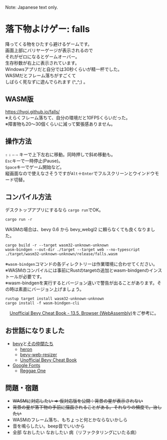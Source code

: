 Note: Japanese text only.

# 落下物よけゲー: falls
降ってくる物をひたすら避けるゲームです。  
画面上部にバリヤーゲージが表示されるので  
それがゼロになるとゲームオーバー。  
生存秒数が右上に表示されています。  
Windowsアプリだと自分では30秒くらいが精一杯でした。  
WASMだとフレーム落ちがすごくて  
しばらく死なずに遊んでられます (^_^;) 。  
## WASM版
https://hyoi.github.io/falls/  
※えらくフレーム落ちて、自分の環境だと10FPSくらいだった。  
※障害物も20～30個くらいに減って緊張感ありません。
## 操作方法
`⇧` `⇩` `⇦` `⇨` キーで上下左右に移動。同時押しで斜め移動も。  
`Esc`キーで一時停止(Pause)。  
`Space`キーでゲーム開始など。  
縦画面なので使えなさそうですが`Alt`＋`Enter`でフルスクリーンとウインドウモード切替。  
## コンパイル方法
デスクトップアプリにするなら `cargo run`でOK。
```
cargo run -r    
```
WASMの場合は、bevy 0.6 から bevy_webgl2 に頼らなくても良くなりました。
```
cargo build -r --target wasm32-unknown-unknown
wasm-bindgen --out-dir ./target --target web --no-typescript ./target/wasm32-unknown-unknown/release/falls.wasm
```
※`wasm-bindgen`コマンドの各ディレクトリーは作業環境に合わせてください。   
※WASMのコンパイルには事前にRustのtargetの追加とwasm-bindgenのインストールが必要です。  
※wasm-bindgenを実行するとバージョン違いで警告が出ることがあります。その時は素直にバージョン上げましょう。  
```
rustup target install wasm32-unknown-unknown
cargo install -f wasm-bindgen-cli
```
　[Unofficial Bevy Cheat Book - 13.5. Browser (WebAssembly)](https://bevy-cheatbook.github.io/platforms/wasm.html)をご参考に。
## お世話になりました
- [bevy](https://bevyengine.org/)と[その仲間たち](https://crates.io/search?q=bevy)
  - [heron](https://github.com/jcornaz/heron/)
  - [bevy-web-resizer](https://github.com/frewsxcv/bevy-web-resizer)
  - [Unofficial Bevy Cheat Book](https://github.com/bevy-cheatbook/bevy-cheatbook)
- [Google Fonts](https://fonts.google.com/)
  - [Reggae One](https://fonts.google.com/specimen/Reggae+One?subset=japanese)
## 問題・宿題
- ~~WASMに対応したい ⇒ 仮対応版を公開：背景の星が表示されない~~
- ~~背景の星が落下物の手前に描画されることがある。それなりの頻度で。治したい~~
- WASMのフレーム落ち、もちょっと何とかならないかしら
- 音を鳴らしたい。beep音でいいから
- 全部 なおしたい なおしたい 病（リファクタリングにいたる病）